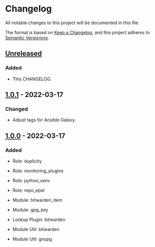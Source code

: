 # Changelog
All notable changes to this project will be documented in this file.

The format is based on [Keep a Changelog](https://keepachangelog.com/en/1.0.0/),
and this project adheres to [Semantic Versioning](https://semver.org/spec/v2.0.0.html).


## [Unreleased]
### Added
* This CHANGELOG.


## [1.0.1] - 2022-03-17
### Changed
* Adjust tags for Ansible Galaxy.


## [1.0.0] - 2022-03-17
### Added
* Role: duplicity
* Role: monitoring_plugins
* Role: python_venv
* Role: repo_epel

* Module: bitwarden_item
* Module: gpg_key

* Lookup Plugin: bitwarden

* Module Util: bitwarden
* Module Util: gnupg


[Unreleased]: https://github.com/Linuxfabrik/lfops/compare/v1.0.1...HEAD
[1.0.1]: https://github.com/Linuxfabrik/lfops/compare/v1.0.0...v1.0.1
[1.0.0]: https://github.com/Linuxfabrik/lfops/releases/tag/v1.0.0
